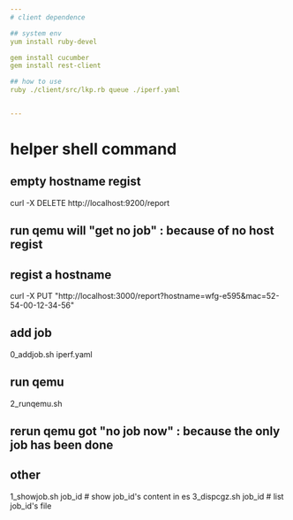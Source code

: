 ```yaml
---
# client dependence

## system env
yum install ruby-devel

gem install cucumber
gem install rest-client

## how to use
ruby ./client/src/lkp.rb queue ./iperf.yaml


---
```

# helper shell command

## empty hostname regist
curl -X DELETE http://localhost:9200/report
## run qemu will "get no job" : because of no host regist

## regist a hostname
curl -X PUT "http://localhost:3000/report?hostname=wfg-e595&mac=52-54-00-12-34-56"

## add job
0_addjob.sh iperf.yaml

## run qemu
2_runqemu.sh
## rerun qemu got "no job now" : because the only job has been done

## other
1_showjob.sh job_id  # show job_id's content in es
3_dispcgz.sh job_id  # list job_id's file

